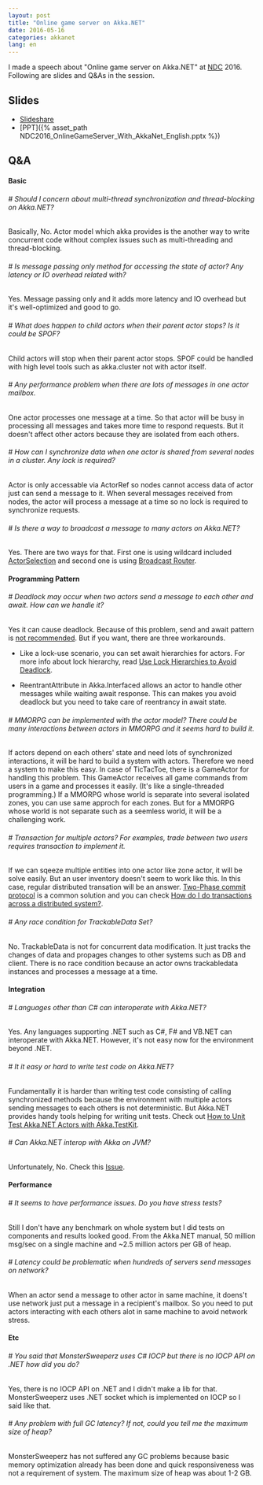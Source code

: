 ```yaml
---
layout: post
title: "Online game server on Akka.NET"
date: 2016-05-16
categories: akkanet
lang: en
---
```


I made a speech about "Online game server on Akka.NET" at [NDC](https://ndc.nexon.com) 2016.
Following are slides and Q&As in the session.

## Slides

- [Slideshare](http://www.slideshare.net/veblush/online-game-server-on-akkanet-ndc2016)
- [PPT]({% asset_path NDC2016_OnlineGameServer_With_AkkaNet_English.pptx %})

## Q&A

#### Basic

###### # Should I concern about multi-thread synchronization and thread-blocking on Akka.NET?

Basically, No.
Actor model which akka provides is the another way to write concurrent code
without complex issues such as multi-threading and thread-blocking.

###### # Is message passing only method for accessing the state of actor? Any latency or IO overhead related with?

Yes. Message passing only and it adds more latency and IO overhead but it's well-optimized and good to go.

###### # What does happen to child actors when their parent actor stops? Is it could be SPOF?

Child actors will stop when their parent actor stops.
SPOF could be handled with high level tools such as akka.cluster not with actor itself.

###### # Any performance problem when there are lots of messages in one actor mailbox.

One actor processes one message at a time. So that actor will be busy in processing all messages
and takes more time to respond requests. But it doesn't affect other actors because they are isolated from each others. 

###### # How can I synchronize data when one actor is shared from several nodes in a cluster. Any lock is required?

Actor is only accessable via ActorRef so nodes cannot access data of actor just can send a message to it.
When several messages received from nodes, the actor will process a message at a time so no lock is required to synchronize requests.

###### # Is there a way to broadcast a message to many actors on Akka.NET?

Yes. There are two ways for that. First one is using wildcard included 
[ActorSelection](http://getakka.net/docs/Working%20with%20actors#identifying-actors-via-actor-selection) and 
second one is using 
[Broadcast Router](http://getakka.net/docs/working-with-actors/Routers#broadcast).

#### Programming Pattern

###### # Deadlock may occur when two actors send a message to each other and await. How can we handle it?

Yes it can cause deadlock. Because of this problem, send and await pattern is [not recommended](http://bartoszsypytkowski.com/dont-ask-tell-2/).
But if you want, there are three workarounds.

- Like a lock-use scenario, you can set await hierarchies for actors.
  For more info about lock hierarchy, read [Use Lock Hierarchies to Avoid Deadlock](http://www.drdobbs.com/parallel/use-lock-hierarchies-to-avoid-deadlock/204801163).

- ReentrantAttribute in Akka.Interfaced allows an actor to handle other messages while waiting await response.
  This can makes you avoid deadlock but you need to take care of reentrancy in await state.
  
###### # MMORPG can be implemented with the actor model? There could be many interactions between actors in MMORPG and it seems hard to build it.

If actors depend on each others' state and need lots of synchronized interactions, it will be hard to build a system with actors. 
Therefore we need a system to make this easy. In case of TicTacToe, there is a GameActor for handling this problem.
This GameActor receives all game commands from users in a game and processes it easily. (It's like a single-threaded programming.)
If a MMORPG whose world is separate into several isolated zones, you can use same approch for each zones.
But for a MMORPG whose world is not separate such as a seemless world, it will be a challenging work.

###### # Transaction for multiple actors? For examples, trade between two users requires transaction to implement it.

If we can sqeeze multiple entities into one actor like zone actor, it will be solve easily.
But an user inventory doesn't seem to work like this. In this case, regular distributed transation will be an answer.
[Two-Phase commit protocol](https://en.wikipedia.org/wiki/Two-phase_commit_protocol) is a common solution and
you can check 
[How do I do transactions across a distributed system?](http://www.slideshare.net/petabridge/distributed-transactions-in-akkanet).

###### # Any race condition for TrackableData Set?

No. TrackableData is not for concurrent data modification.
It just tracks the changes of data and propages changes to other systems such as DB and client.
There is no race condition because an actor owns trackabledata instances and processes a message at a time.

#### Integration

###### # Languages other than C# can interoperate with Akka.NET?

Yes. Any languages supporting .NET such as C#, F# and VB.NET can interoperate with Akka.NET.
However, it's not easy now for the environment beyond .NET.

###### # It it easy or hard to write test code on Akka.NET?

Fundamentally it is harder than writing test code consisting of calling synchronized methods
because the environment with multiple actors sending messages to each others is not deterministic.
But Akka.NET provides handy tools helping for writing unit tests.
Check out [How to Unit Test Akka.NET Actors with Akka.TestKit](https://petabridge.com/blog/how-to-unit-test-akkadotnet-actors-akka-testkit/).

###### # Can Akka.NET interop with Akka on JVM?

Unfortunately, No. Check this [Issue](https://github.com/akkadotnet/akka.net/issues/1629).

#### Performance

###### # It seems to have performance issues. Do you have stress tests?

Still I don't have any benchmark on whole system but I did tests on components and results looked good.
From the Akka.NET manual, 50 million msg/sec on a single machine and ~2.5 million actors per GB of heap.

###### # Latency could be problematic when hundreds of servers send messages on network?
 
When an actor send a message to other actor in same machine,
it doens't use network just put a message in a recipient's mailbox.
So you need to put actors interacting with each others alot in same machine to avoid network stress.

#### Etc

###### # You said that MonsterSweeperz uses C# IOCP but there is no IOCP API on .NET how did you do?

Yes, there is no IOCP API on .NET and I didn't make a lib for that.
MonsterSweeperz uses .NET socket which is implemented on IOCP so I said like that.

###### # Any problem with full GC latency? If not, could you tell me the maximum size of heap?

MonsterSweeperz has not suffered any GC problems because basic memory optimization already has been done
and quick responsiveness was not a requirement of system. The maximum size of heap was about 1-2 GB.
